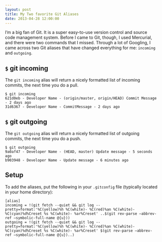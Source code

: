 ```yaml
---
layout: post
title: My Two favorite Git Aliases
date: 2013-04-28 12:00:00
---
```

I’m a big fan of Git. It is a super easy-to-use version control and source code management system. Before I came to Git, though, I used Mercurial, and there were two commands that I missed. Through a lot of Googling, I came across two Git aliases that have changed everything for me: `incoming` and `outgoing`.

## `$` git incoming

The `git incoming` alias will return a nicely formatted list of incoming commits, the next time you do a pull.

```
$ git incoming
621d0eb - Developer Name - (origin/master, origin/HEAD) Commit Message - 2 days ago
31d6367 - Developer Name - CommitMessage - 2 days ago
```

## `$` git outgoing

The `git outgoing` alias will return a nicely formatted list of outgoing commits, the next time you do a push.

```
$ git outgoing
9a0af47 - Developer Name - (HEAD, master) Update message - 5 seconds ago
b903948 - Developer Name - Update message - 6 minutes ago
```

## Setup

To add the aliases, put the following in your `.gitconfig` file (typically located in your home directory):

```
[alias]
incoming = !(git fetch --quiet && git log --pretty=format:'%C(yellow)%h %C(white)- %C(red)%an %C(white)- %C(cyan)%d%Creset %s %C(white)- %ar%Creset' ..$(git rev-parse –abbrev-ref –symbolic-full-name @{u}))
outgoing = !(git fetch --quiet && git log --pretty=format:'%C(yellow)%h %C(white)- %C(red)%an %C(white)- %C(cyan)%d%Creset %s %C(white)- %ar%Creset' $(git rev-parse –abbrev-ref –symbolic-full-name @{u})..)
```